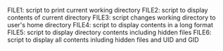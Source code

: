 FILE1: script to print current working directory
FILE2: script to display contents of current directory
FILE3: script changes working directory to user's home directory
FILE4: script to display contents in a long format
FILE5: script to display directory contents including hidden files
FILE6: script to display all contents inluding hidden files and UID and GID
